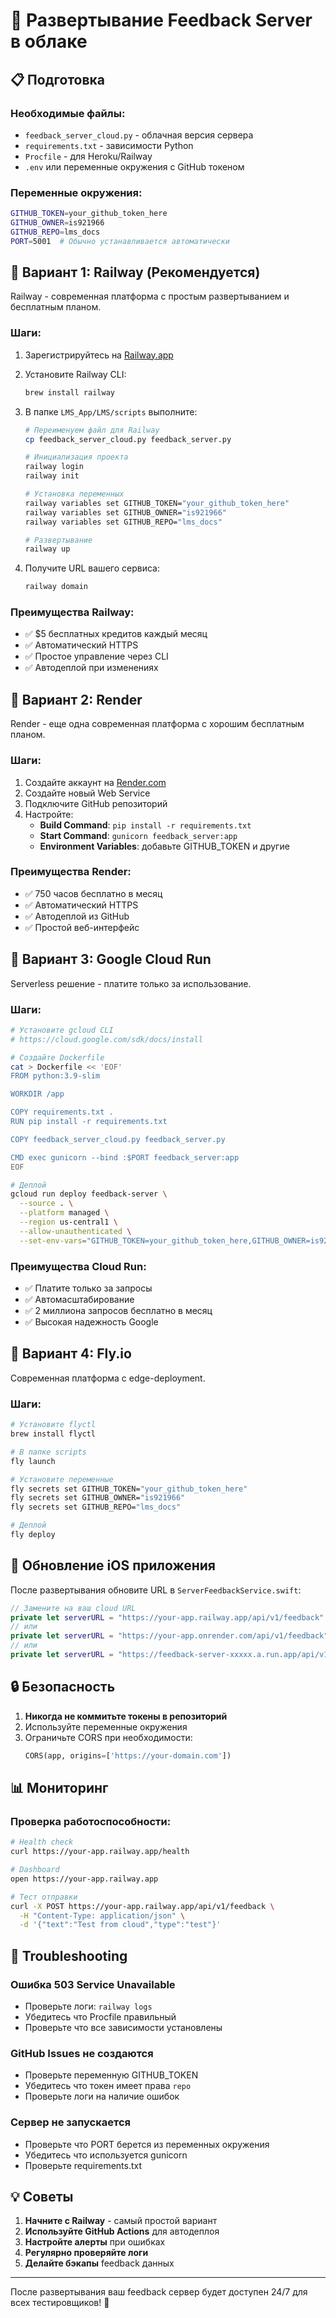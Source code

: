 # 🚀 Развертывание Feedback Server в облаке

## 📋 Подготовка

### Необходимые файлы:
- `feedback_server_cloud.py` - облачная версия сервера
- `requirements.txt` - зависимости Python
- `Procfile` - для Heroku/Railway
- `.env` или переменные окружения с GitHub токеном

### Переменные окружения:
```bash
GITHUB_TOKEN=your_github_token_here
GITHUB_OWNER=is921966
GITHUB_REPO=lms_docs
PORT=5001  # Обычно устанавливается автоматически
```

## 🚄 Вариант 1: Railway (Рекомендуется)

Railway - современная платформа с простым развертыванием и бесплатным планом.

### Шаги:
1. Зарегистрируйтесь на [Railway.app](https://railway.app)
2. Установите Railway CLI:
   ```bash
   brew install railway
   ```

3. В папке `LMS_App/LMS/scripts` выполните:
   ```bash
   # Переименуем файл для Railway
   cp feedback_server_cloud.py feedback_server.py
   
   # Инициализация проекта
   railway login
   railway init
   
   # Установка переменных
   railway variables set GITHUB_TOKEN="your_github_token_here"
   railway variables set GITHUB_OWNER="is921966"
   railway variables set GITHUB_REPO="lms_docs"
   
   # Развертывание
   railway up
   ```

4. Получите URL вашего сервиса:
   ```bash
   railway domain
   ```

### Преимущества Railway:
- ✅ $5 бесплатных кредитов каждый месяц
- ✅ Автоматический HTTPS
- ✅ Простое управление через CLI
- ✅ Автодеплой при изменениях

## 🎯 Вариант 2: Render

Render - еще одна современная платформа с хорошим бесплатным планом.

### Шаги:
1. Создайте аккаунт на [Render.com](https://render.com)
2. Создайте новый Web Service
3. Подключите GitHub репозиторий
4. Настройте:
   - **Build Command**: `pip install -r requirements.txt`
   - **Start Command**: `gunicorn feedback_server:app`
   - **Environment Variables**: добавьте GITHUB_TOKEN и другие

### Преимущества Render:
- ✅ 750 часов бесплатно в месяц
- ✅ Автоматический HTTPS
- ✅ Автодеплой из GitHub
- ✅ Простой веб-интерфейс

## 🌊 Вариант 3: Google Cloud Run

Serverless решение - платите только за использование.

### Шаги:
```bash
# Установите gcloud CLI
# https://cloud.google.com/sdk/docs/install

# Создайте Dockerfile
cat > Dockerfile << 'EOF'
FROM python:3.9-slim

WORKDIR /app

COPY requirements.txt .
RUN pip install -r requirements.txt

COPY feedback_server_cloud.py feedback_server.py

CMD exec gunicorn --bind :$PORT feedback_server:app
EOF

# Деплой
gcloud run deploy feedback-server \
  --source . \
  --platform managed \
  --region us-central1 \
  --allow-unauthenticated \
  --set-env-vars="GITHUB_TOKEN=your_github_token_here,GITHUB_OWNER=is921966,GITHUB_REPO=lms_docs"
```

### Преимущества Cloud Run:
- ✅ Платите только за запросы
- ✅ Автомасштабирование
- ✅ 2 миллиона запросов бесплатно в месяц
- ✅ Высокая надежность Google

## 🎈 Вариант 4: Fly.io

Современная платформа с edge-deployment.

### Шаги:
```bash
# Установите flyctl
brew install flyctl

# В папке scripts
fly launch

# Установите переменные
fly secrets set GITHUB_TOKEN="your_github_token_here"
fly secrets set GITHUB_OWNER="is921966"
fly secrets set GITHUB_REPO="lms_docs"

# Деплой
fly deploy
```

## 📱 Обновление iOS приложения

После развертывания обновите URL в `ServerFeedbackService.swift`:

```swift
// Замените на ваш cloud URL
private let serverURL = "https://your-app.railway.app/api/v1/feedback"
// или
private let serverURL = "https://your-app.onrender.com/api/v1/feedback"
// или  
private let serverURL = "https://feedback-server-xxxxx.a.run.app/api/v1/feedback"
```

## 🔒 Безопасность

1. **Никогда не коммитьте токены в репозиторий**
2. Используйте переменные окружения
3. Ограничьте CORS при необходимости:
   ```python
   CORS(app, origins=['https://your-domain.com'])
   ```

## 📊 Мониторинг

### Проверка работоспособности:
```bash
# Health check
curl https://your-app.railway.app/health

# Dashboard
open https://your-app.railway.app

# Тест отправки
curl -X POST https://your-app.railway.app/api/v1/feedback \
  -H "Content-Type: application/json" \
  -d '{"text":"Test from cloud","type":"test"}'
```

## 🚨 Troubleshooting

### Ошибка 503 Service Unavailable
- Проверьте логи: `railway logs`
- Убедитесь что Procfile правильный
- Проверьте что все зависимости установлены

### GitHub Issues не создаются
- Проверьте переменную GITHUB_TOKEN
- Убедитесь что токен имеет права `repo`
- Проверьте логи на наличие ошибок

### Сервер не запускается
- Проверьте что PORT берется из переменных окружения
- Убедитесь что используется gunicorn
- Проверьте requirements.txt

## 💡 Советы

1. **Начните с Railway** - самый простой вариант
2. **Используйте GitHub Actions** для автодеплоя
3. **Настройте алерты** при ошибках
4. **Регулярно проверяйте логи**
5. **Делайте бэкапы** feedback данных

---

После развертывания ваш feedback сервер будет доступен 24/7 для всех тестировщиков! 🎉 